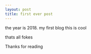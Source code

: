 ```yaml
---
layout: post
title: first ever post
---
```


the year is 2018.
my first blog
this is cool

thats all fokes

Thanks for reading
